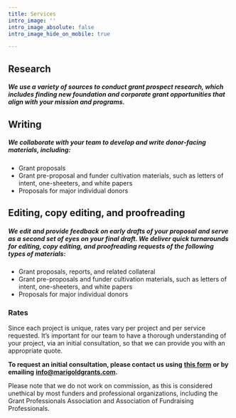 ```yaml
---
title: Services
intro_image: ''
intro_image_absolute: false
intro_image_hide_on_mobile: true

---
```

## Research

##### We use a variety of sources to conduct grant prospect research, which includes finding new foundation and corporate grant opportunities that align with your mission and programs.

## Writing

##### We collaborate with your team to develop and write donor-facing materials, including:

* Grant proposals
* Grant pre-proposal and funder cultivation materials, such as letters of intent, one-sheeters, and white papers
* Proposals for major individual donors

## Editing, copy editing, and proofreading

##### We edit and provide feedback on early drafts of your proposal and serve as a second set of eyes on your final draft. We deliver quick turnarounds for editing, copy editing, and proofreading requests of the following types of materials:

* Grant proposals, reports, and related collateral
* Grant pre-proposals and funder cultivation materials, such as letters of intent, one-sheeters, and white papers
* Proposals for major individual donors

### **Rates**

Since each project is unique, rates vary per project and per service requested. It’s important for our team to have a thorough understanding of your project, via an initial consultation, so that we can provide you with an appropriate quote. 

**To request an initial consultation, please contact us using** [**this form**](../contact "Contact Form") **or by emailing** [**info@marigoldgrants.com**](mailto:info@marigoldgrants.com "Email")**.**

Please note that we do not work on commission, as this is considered unethical by most funders and professional organizations, including the Grant Professionals Association and Association of Fundraising Professionals.